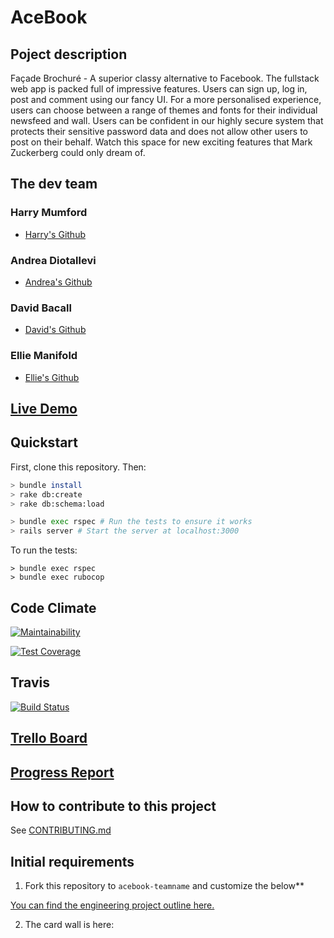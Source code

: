 # AceBook

## Poject description

Façade Brochuré - A superior classy alternative to Facebook. The fullstack web app is packed full of impressive features. Users can sign up, log in, post and comment using our fancy UI. For a more personalised experience, users can choose between a range of themes and fonts for their individual newsfeed and wall. Users can be confident in our highly secure system that protects their sensitive password data and does not allow other users to post on their behalf. Watch this space for new exciting features that Mark Zuckerberg could only dream of.

## The dev team

### Harry Mumford
  * [Harry's Github](https://github.com/HarryMumford)

### Andrea Diotallevi
  * [Andrea's Github](https://github.com)

### David Bacall
  * [David's Github](https://github.com)

### Ellie Manifold
  * [Ellie's Github](https://github.com)
  
## [Live Demo](https://intense-stream-74805.herokuapp.com/)

## Quickstart

First, clone this repository. Then:

```bash
> bundle install
> rake db:create
> rake db:schema:load

> bundle exec rspec # Run the tests to ensure it works
> rails server # Start the server at localhost:3000
```

To run the tests:

```
> bundle exec rspec
> bundle exec rubocop
```

## Code Climate
[![Maintainability](https://api.codeclimate.com/v1/badges/7fda849bdfddf3bc3ed5/maintainability)](https://codeclimate.com/github/EManifold/acebook-zuckermen/maintainability)

[![Test Coverage](https://api.codeclimate.com/v1/badges/7fda849bdfddf3bc3ed5/test_coverage)](https://codeclimate.com/github/EManifold/acebook-zuckermen/test_coverage)

## Travis
[![Build Status](https://travis-ci.org/EManifold/acebook-zuckermen.svg?branch=master)](https://travis-ci.org/EManifold/acebook-zuckermen)

## [Trello Board](https://trello.com/b/36aeqHBo/zuckermen-acebook)

## [Progress Report](https://github.com/EManifold/acebook-zuckermen/blob/master/progress-report.md)

## How to contribute to this project
See [CONTRIBUTING.md](CONTRIBUTING.md)

## Initial requirements

1. Fork this repository to `acebook-teamname` and customize
the below**

[You can find the engineering project outline here.](https://github.com/makersacademy/course/tree/master/engineering_projects/rails)

2. The card wall is here: <please update>
